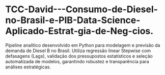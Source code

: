 # TCC-David---Consumo-de-Diesel-no-Brasil-e-PIB-Data-Science-Aplicado-Estrat-gia-de-Neg-cios.
Pipeline analítico desenvolvido em Python para modelagem e previsão da demanda de Diesel B no Brasil. Utiliza regressão linear Stepwise com defasagens (Lags), validação dos pressupostos estatísticos e seleção automatizada de modelos, garantindo robustez e transparência para análises estratégicas.
